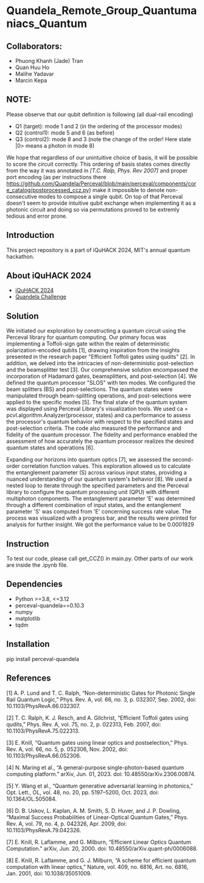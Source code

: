 # Quandela_Remote_Group_Quantumaniacs_Quantum

## Collaborators: 
* Phuong Khanh (Jade) Tran
* Quan Huu Ho
* Malihe Yadavar
* Marcin Kepa

## NOTE:
Please observe that our qubit definition is following (all dual-rail encoding)
- Q1 (target): mode 1 and 2 (in the ordering of the processor modes)
- Q2 (control1): mode 5 and 6 (as before)
- Q3 (control2): mode 8 and 3 (note the change of the order! Here state |0> means a photon in mode 8)

We hope that regardless of our unintuitive choice of basis, it will be possible to score the circuit correctly. This ordering of basis states comes directly from the way it was annotated in *[T.C. Ralp, Phys. Rev 2007]* and proper port encoding (as per instructions there https://github.com/Quandela/Perceval/blob/main/perceval/components/core_catalog/postprocessed_ccz.py) make it impossible to denote non-consecutive modes to compose a single qubit. On top of that Perceval doesn't seem to provide intuitive qubit exchange when implementing it as a photonic circuit and doing so via permutations proved to be extremly tedious and error prone.


## Introduction
This project repository is a part of iQuHACK 2024, MIT's annual quantum hackathon. 

## About iQuHACK 2024
* [iQuHACK 2024](https://www.iquise.mit.edu/iQuHACK/2024-02-02)
* [Quandela Challenge](https://github.com/iQuHACK/2024_Quandela_Remote)

## Solution
We initiated our exploration by constructing a quantum circuit using the Perceval library for quantum computing. Our primary focus was implementing a Toffoli-sign gate within the realm of deterministic polarization-encoded qubits [1], drawing inspiration from the insights presented in the research paper "Efficient Toffoli gates using qudits" [2]. In addition, we delved into the intricacies of non-deterministic post-selection and the beamsplitter test [3]. Our comprehensive solution encompassed the incorporation of Hadamard gates, beamsplitters, and post-selection [4]. We defined the quantum processor "SLOS" with ten modes. We configured the beam splitters (BS) and post-selections. The quantum states were manipulated through beam-splitting operations, and post-selections were applied to the specific modes [5]. The final state of the quantum system was displayed using Perceval Library's visualization tools. We used ca = pcvl.algorithm.Analyzer(processor, states) and 
ca.performance to assess the processor's quantum behavior with respect to the specified states and post-selection criteria. The code also measured the performance and fidelity of the quantum processor. The fidelity and performance enabled the assessment of how accurately the quantum processor realizes the desired quantum states and operations [6]. 

Expanding our horizons into quantum optics [7], we assessed the second-order correlation function values. This exploration allowed us to calculate the entanglement parameter (S) across various input states, providing a nuanced understanding of our quantum system's behavior [8]. We used a nested loop to iterate through the specified parameters and the Perceval library to configure the quantum processing unit (QPU) with different multiphoton components. The entanglement parameter 'E' was determined through a different combination of input states, and the entanglement parameter 'S' was computed from 'E' concerning success rate value. The process was visualized with a progress bar, and the results were printed for analysis for further insight. We got the performance value to be 0.0001929


## Instruction
To test our code, please call get_CCZ() in main.py. Other parts of our work are inside the .ipynb file.

## Dependencies
* Python >=3.8, <=3.12
* perceval-quandela==0.10.3
* numpy
* matplotlib
* tqdm

## Installation
pip install perceval-quandela

## References
[1] A. P. Lund and T. C. Ralph, “Non-deterministic Gates for Photonic Single Rail Quantum Logic,” Phys. Rev. A, vol. 66, no. 3, p. 032307, Sep. 2002, doi: 10.1103/PhysRevA.66.032307.

[2] T. C. Ralph, K. J. Resch, and A. Gilchrist, “Efficient Toffoli gates using qudits,” Phys. Rev. A, vol. 75, no. 2, p. 022313, Feb. 2007, doi: 10.1103/PhysRevA.75.022313.

[3] E. Knill, “Quantum gates using linear optics and postselection,” Phys. Rev. A, vol. 66, no. 5, p. 052306, Nov. 2002, doi: 10.1103/PhysRevA.66.052306.

[4] N. Maring et al., “A general-purpose single-photon-based quantum computing platform.” arXiv, Jun. 01, 2023. doi: 10.48550/arXiv.2306.00874.

[5] Y. Wang et al., “Quantum generative adversarial learning in photonics,” Opt. Lett., OL, vol. 48, no. 20, pp. 5197–5200, Oct. 2023, doi: 10.1364/OL.505084.

[6] D. B. Uskov, L. Kaplan, A. M. Smith, S. D. Huver, and J. P. Dowling, “Maximal Success Probabilities of Linear-Optical Quantum Gates,” Phys. Rev. A, vol. 79, no. 4, p. 042326, Apr. 2009, doi: 10.1103/PhysRevA.79.042326.

[7] E. Knill, R. Laflamme, and G. Milburn, “Efficient Linear Optics Quantum Computation.” arXiv, Jun. 20, 2000. doi: 10.48550/arXiv.quant-ph/0006088.

[8] E. Knill, R. Laflamme, and G. J. Milburn, “A scheme for efficient quantum computation with linear optics,” Nature, vol. 409, no. 6816, Art. no. 6816, Jan. 2001, doi: 10.1038/35051009.
